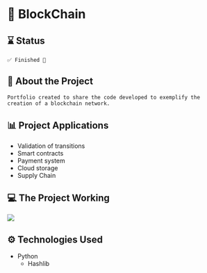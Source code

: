 # 🔗 BlockChain
## ⌛ Status
    ✅ Finished 🎉
## 📄 About the Project
    Portfolio created to share the code developed to exemplify the creation of a blockchain network.
## 📊 Project Applications
- Validation of transitions
- Smart contracts
- Payment system
- Cloud storage
- Supply Chain
## 💻 The Project Working
![](../../blockchin.gif)
## ⚙ Technologies Used
- Python
  - Hashlib

